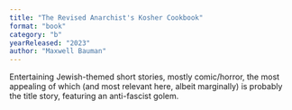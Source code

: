 ```yaml
---
title: "The Revised Anarchist's Kosher Cookbook"
format: "book"
category: "b"
yearReleased: "2023"
author: "Maxwell Bauman"
---
```

Entertaining Jewish-themed short stories, mostly comic/horror, the most appealing of which (and most relevant here, albeit marginally) is probably the title story, featuring an anti-fascist golem.

